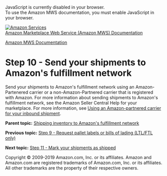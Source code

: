 <div id="MWSDX_noscript">

JavaScript is currently disabled in your browser.  
To use the Amazon MWS documentation, you must enable JavaScript in your
browser.

</div>

<div id="MWSDX_divtop">

[![Amazon
Services](https://images-na.ssl-images-amazon.com/images/G/08/mwsportal/fr_FR/amazonservices.gif
"Amazon Services")](http://services.amazon.fr)  
<span id="MWSDX_titlebar">[Amazon Marketplace Web Service (Amazon MWS)
Documentation](https://developer.amazonservices.fr/gp/mws/docs.html)</span>

</div>

<div id="MWSDX_divbottom">

<div id="MWSDX_divleft">

<div id="MWSDX_toc">

</div>

</div>

<div id="MWSDX_divright">

<div id="MWSDX_content">

<span id="MWSDX_breadcrumbs">[Amazon MWS
Documentation](https://developer.amazonservices.fr/gp/mws/docs.html)</span>

# Step 10 - Send your shipments to <span class="ph">Amazon's fulfillment network</span>

<div class="body conbody">

Send your shipments to <span class="ph">Amazon's fulfillment
network</span> using an Amazon-Partenered carrier or a
non-Amazon-Partnered carrier that is registered with Amazon. For more
information about sending shipments to
<span id="ShipItems__AmazonsFN" class="ph">Amazon's fulfillment
network</span>, see the Amazon Seller Central Help for your marketplace.
For more information, see [Using an Amazon-partnered carrier for your
inbound shipment](FBAGuide_UsingAmazonCarrierToShip.md).

</div>

<div class="related-links">

<div class="familylinks">

<div class="parentlink">

**Parent topic:** [Shipping inventory to Amazon's fulfillment
network](../fba_guide/FBAGuide_ShipInventoryToAFN.md)

</div>

<div class="previouslink">

**Previous topic:** [Step 9 - Request pallet labels or bills of lading
(LTL/FTL only)](../fba_guide/FBAGuide_RequestPalletLabelsOrBOL.md)

</div>

<div class="nextlink">

**Next topic:** [Step 11 - Mark your shipments as
shipped](../fba_guide/FBAGuide_MarkShipmentShipped.md)

</div>

</div>

</div>

<div id="MWSDX_footer">

Copyright © 2009-2019 Amazon.com, Inc. or its affiliates. Amazon and
Amazon.com are registered trademarks of Amazon.com, Inc. or its
affiliates. All other trademarks are the property of their respective
owners.

</div>

</div>

</div>

<div style="clear: both;">

</div>

</div>
